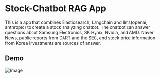 # Stock-Chatbot RAG App

This is a app that combines Elasticsearch, Langchain and llms(openai, anthropic) to create a stock analyzing chatbot.
The chatbot can answer questions about Samsung Electronics, SK Hynix, Nvidia, and AMD.
Naver News, public reports from DART and the SEC, and stock price information from Korea Investments are sources of answer.

## Demo
![Image](https://github.com/user-attachments/assets/17dd61c2-5cf1-4498-a5ee-620190a90675)
